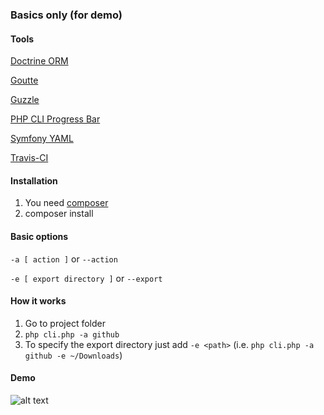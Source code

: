 ### Basics only (for demo)

#### Tools

[Doctrine ORM](http://docs.doctrine-project.org/projects/doctrine-orm/en/latest/reference/configuration.html)

[Goutte](https://github.com/FriendsOfPHP/Goutte)

[Guzzle](http://docs.guzzlephp.org/en/latest/)

[PHP CLI Progress Bar](https://github.com/guiguiboy/PHP-CLI-Progress-Bar)

[Symfony YAML](http://symfony.com/doc/current/components/yaml.html)

[Travis-CI](https://travis-ci.org/vrigzalejo/cli-scraper)


#### Installation

1) You need [composer](https://getcomposer.org/)
2) composer install

#### Basic options
`-a [ action ]` or
`--action`

`-e [ export directory ]` or `--export`

#### How it works
1) Go to project folder
2) `php cli.php -a github`
3) To specify the export directory just add `-e <path>` (i.e. `php cli.php -a github -e ~/Downloads`)

#### Demo
![alt text](http://imgur.com/a/n405X "Basically, how it works")



